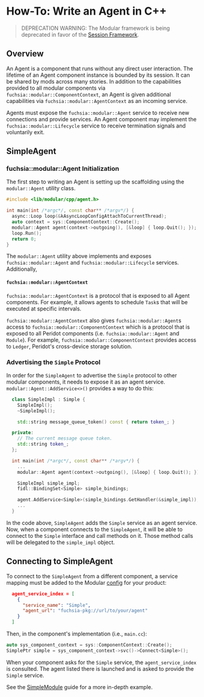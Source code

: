 # How-To: Write an Agent in C++

> DEPRECATION WARNING: The Modular framework is being deprecated in favor of
> the [Session Framework](/docs/concepts/session/introduction.md).

## Overview

An Agent is a component that runs without any direct user interaction. The lifetime of an Agent
component instance is bounded by its session.  It can be shared by mods across many stories. In
addition to the capabilities provided to all modular components via
`fuchsia::modular::ComponentContext`, an Agent is given additional capabilities via
`fuchsia::modular::AgentContext` as an incoming service.

Agents must expose the `fuchsia::modular::Agent` service to receive new connections and provide
services. An Agent component may implement the `fuchsia::modular::Lifecycle` service to receive termination signals and voluntarily exit.

## SimpleAgent

### fuchsia::modular::Agent Initialization

The first step to writing an Agent is setting up the scaffolding using the `modular::Agent` utility
class.

```c++
#include <lib/modular/cpp/agent.h>

int main(int /*argc*/, const char** /*argv*/) {
  async::Loop loop(&kAsyncLoopConfigAttachToCurrentThread);
  auto context = sys::ComponentContext::Create();
  modular::Agent agent(context->outgoing(), [&loop] { loop.Quit(); });
  loop.Run();
  return 0;
}
```

The `modular::Agent` utility above implements and exposes `fuchsia::modular::Agent` and
`fuchsia::modular::Lifecycle` services. Additionally,

#### `fuchsia::modular::AgentContext`

`fuchsia::modular::AgentContext` is a protocol that is exposed to all Agent components.
For example, it allows agents to schedule `Task`s that will be executed at
specific intervals.

`fuchsia::modular::AgentContext` also gives `fuchsia::modular::Agent`s access to
`fuchsia::modular::ComponentContext` which is a protocol that is exposed to all
Peridot components (i.e. `fuchsia::modular::Agent` and `Module`).
For example, `fuchsia::modular::ComponentContext` provides access to `Ledger`,
Peridot's cross-device storage solution.

### Advertising the `Simple` Protocol

In order for the `SimpleAgent` to advertise the `Simple` protocol to other modular components,
it needs to expose it as an agent service. `modular::Agent::AddService<>()` provides a way to do
this:

```c++
  class SimpleImpl : Simple {
    SimpleImpl();
    ~SimpleImpl();

    std::string message_queue_token() const { return token_; }

  private:
    // The current message queue token.
    std::string token_;
  };

  int main(int /*argc*/, const char** /*argv*/) {
    ...
    modular::Agent agent(context->outgoing(), [&loop] { loop.Quit(); });

    SimpleImpl simple_impl;
    fidl::BindingSet<Simple> simple_bindings;

    agent.AddService<Simple>(simple_bindings.GetHandler(&simple_impl));
    ...
  }
```

In the code above, `SimpleAgent` adds the `Simple` service as an agent service. Now, when a
component connects to the `SimpleAgent`, it will be able to connect to the `Simple` interface and
call methods on it. Those method calls will be delegated to the `simple_impl` object.

## Connecting to SimpleAgent

To connect to the `SimpleAgent` from a different component, a service mapping must be added to the
Modular [config](config.md) for your product:

```json
  agent_service_index = [
    {
      "service_name": "Simple",
      "agent_url": "fuchsia-pkg://url/to/your/agent"
    }
  ]
```

Then, in the component's implementation (i.e., `main.cc`):

```c++
auto sys_component_context = sys::ComponentContext::Create();
SimplePtr simple = sys_component_context->svc()->Connect<Simple>();
```

When your component asks for the `Simple` service, the `agent_service_index` is consulted.
The agent listed there is launched and is asked to provide the `Simple` service.

See the [SimpleModule](how_to_write_a_module_cc.md) guide for a more in-depth example.
